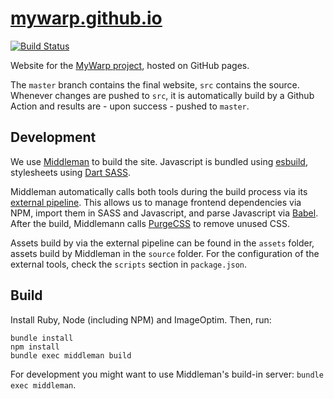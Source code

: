 # [mywarp.github.io](https://mywarp.github.io)
[![Build Status](https://github.com/MyWarp/mywarp.github.io/workflows/publish%20website/badge.svg)](https://github.com/MyWarp/mywarp.github.io/actions)

Website for the [MyWarp project](https://github.com/MyWarp/MyWarp), hosted on GitHub pages.

The `master` branch contains the final website, `src` contains the source. Whenever changes are pushed to `src`, it is automatically build by a Github Action and results are - upon success - pushed to `master`.

## Development

We use [Middleman](https://middlemanapp.com) to build the site. Javascript is bundled using [esbuild](https://esbuild.github.io), stylesheets using [Dart SASS](https://sass-lang.com/dart-sass).

Middleman automatically calls both tools during the build process via its [external pipeline](https://middlemanapp.com/advanced/external-pipeline/). This allows us to manage frontend dependencies via NPM, import them in SASS and Javascript, and parse Javascript via [Babel](https://babeljs.io). After the build, Middlemann calls [PurgeCSS](https://purgecss.com) to remove unused CSS.

Assets build by via the external pipeline can be found in the `assets` folder, assets build by Middleman in the `source` folder. For the configuration of the external tools, check the `scripts` section in `package.json`.

## Build

Install Ruby, Node (including NPM) and ImageOptim. Then, run:

```
bundle install
npm install
bundle exec middleman build
```

For development you might want to use Middleman's build-in server: `bundle exec middleman`.